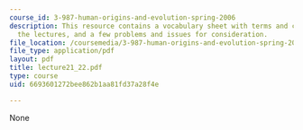```yaml
---
course_id: 3-987-human-origins-and-evolution-spring-2006
description: This resource contains a vocabulary sheet with terms and concepts from
  the lectures, and a few problems and issues for consideration.
file_location: /coursemedia/3-987-human-origins-and-evolution-spring-2006/6693601272bee862b1aa81fd37a28f4e_lecture21_22.pdf
file_type: application/pdf
layout: pdf
title: lecture21_22.pdf
type: course
uid: 6693601272bee862b1aa81fd37a28f4e

---
```

None